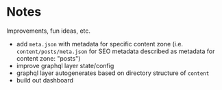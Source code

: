 # Notes

Improvements, fun ideas, etc.

- add `meta.json` with metadata for specific content zone (i.e. `content/posts/meta.json` for SEO metadata described as metadata for content zone: "posts")
- improve graphql layer state/config
- graphql layer autogenerates based on directory structure of `content`
- build out dashboard
